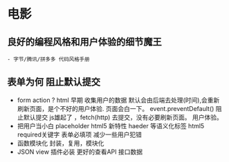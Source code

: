 # 电影

## 良好的编程风格和用户体验的细节魔王
    - 字节/腾讯/拼多多 代码风格手册

## 表单为何 阻止默认提交
- form action ?
  html 早期 收集用户的数据 默认会由后端去处理(时间),会重新刷新页面，是个不好的用户体验.
  页面会白一下。
  event.preventDefault() 阻止默认提交 js雄起了 ，fetch(http) 去提交，没有必要刷新页面。
  用户体验。
- 把用户当小白
  placeholder  html5 新特性
  haeder 等语义化标签 html5
  required关键字 表单必填项  减少一些用户犯错 
- 函数模块化
  封装，复用，模块化 
- JSON view 插件必装 更好的查看API 接口数据 
